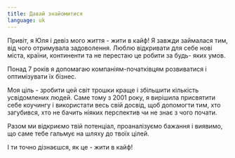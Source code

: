 ```yaml
---
title: Давай знайомитися
language: uk
---
```


<p>Привіт, я Юля і <span class='text-caveat'>девіз мого життя - жити в кайф!</span> Я завжди
займалася тим, від чого отримувала задоволення. Люблю відкривати для себе нові
міста, країни, континенти та не перестаю це робити за будь- яких умов.</p>

<p><span class='text-caveat'>Понад 7 років</span> я допомагаю компаніям-початківцям розвиватися і оптимізувати їх бізнес.</p>

<p>Моя ціль - зробити цей світ трошки краще і збільшити кількість <span class='text-caveat'>усвідомлених
людей.</span> Саме тому з 2001 року, я вирішила присвятити себе коучингу і використати
весь свій досвід, щоб допомогти тим, хто загубився, хто не бачить ніяких
перспектив чи не знає з чого почати.</p>

<p>Разом ми відкриємо твій потенціал, проаналізуємо бажання і виявимо, що саме тебе
гальмує на шляху до твоїх цілей. </p>
<p><span class='text-caveat'>І ти точно дізнаєшся, як це - жити в кайф!</span></p>
